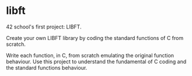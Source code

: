 # libft

42 school's first project: LIBFT.

Create your own LIBFT library by coding the standard functions of C from scratch. 

Write each function, in C, from scratch emulating the original function behaviour. 
Use this project to understand the fundamental of C coding and the standard functions behaviour.

